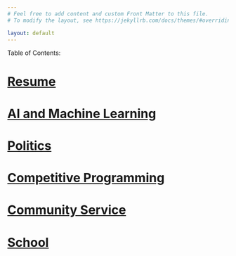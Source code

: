 ```yaml
---
# Feel free to add content and custom Front Matter to this file.
# To modify the layout, see https://jekyllrb.com/docs/themes/#overriding-theme-defaults

layout: default
---
```


Table of Contents: 
# __[Resume][resume]__

# __[AI and Machine Learning][ai-machine-learning]__

# __[Politics][politics]__

# __[Competitive Programming][comp]__

# __[Community Service][comm]__

# __[School][school]__

[resume]: https://eugene-s-hwang.github.io/resume/
[ai-machine-learning]: https://eugene-s-hwang.github.io/ai-machine_learning/
[politics]: https://eugene-s-hwang.github.io/politics_projects/
[comp]: https://eugene-s-hwang.github.io/competitive-programming/
[comm]: https://eugene-s-hwang.github.io/community-service/
[school]: https://eugene-s-hwang.github.io/school/